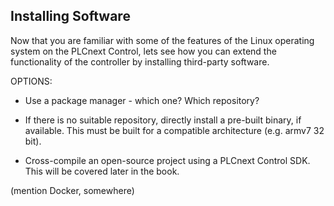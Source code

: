 ## Installing Software

Now that you are familiar with some of the features of the Linux operating system on the PLCnext Control, lets see how you can extend the functionality of the controller by installing third-party software.

OPTIONS:

* Use a package manager - which one? Which repository?

* If there is no suitable repository, directly install a pre-built binary, if available. This must be built for a compatible architecture (e.g. armv7 32 bit).

* Cross-compile an open-source project using a PLCnext Control SDK. This will be covered later in the book.

(mention Docker, somewhere)
